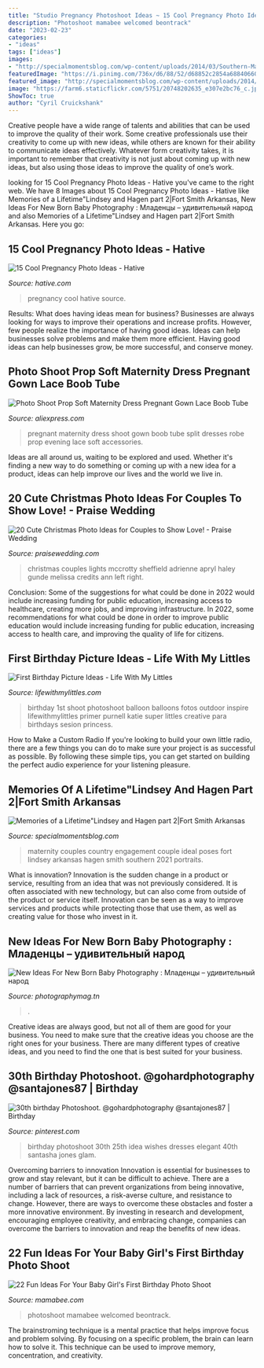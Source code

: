 ```yaml
---
title: "Studio Pregnancy Photoshoot Ideas ~ 15 Cool Pregnancy Photo Ideas"
description: "Photoshoot mamabee welcomed beontrack"
date: "2023-02-23"
categories:
- "ideas"
tags: ["ideas"]
images:
- "http://specialmomentsblog.com/wp-content/uploads/2014/03/Southern-Maternity-Pictures-Maternity-Picture-ideas-Country-Maternity-Pictures_0042.jpg"
featuredImage: "https://i.pinimg.com/736x/d6/88/52/d68852c2854a688406607b760a1fd12d.jpg"
featured_image: "http://specialmomentsblog.com/wp-content/uploads/2014/03/Southern-Maternity-Pictures-Maternity-Picture-ideas-Country-Maternity-Pictures_0042.jpg"
image: "https://farm6.staticflickr.com/5751/20748202635_e307e2bc76_c.jpg"
ShowToc: true
author: "Cyril Cruickshank"
---
```



Creative people have a wide range of talents and abilities that can be used to improve the quality of their work. Some creative professionals use their creativity to come up with new ideas, while others are known for their ability to communicate ideas effectively. Whatever form creativity takes, it is important to remember that creativity is not just about coming up with new ideas, but also using those ideas to improve the quality of one’s work.

	

		
looking for 15 Cool Pregnancy Photo Ideas - Hative you've came to the right web. We have 8 Images about 15 Cool Pregnancy Photo Ideas - Hative like Memories of a Lifetime&quot;Lindsey and Hagen part 2|Fort Smith Arkansas, New Ideas For New Born Baby Photography : Младенцы – удивительный народ and also Memories of a Lifetime&quot;Lindsey and Hagen part 2|Fort Smith Arkansas. Here you go:
		
    
## 15 Cool Pregnancy Photo Ideas - Hative

<img loading=lazy src="https://hative.com/wp-content/uploads/2014/11/pregnancy-photo-ideas/5-cool-pregnancy-photo-ideas.jpg" onerror="this.onerror=null;this.src='https://tse3.mm.bing.net/th?id=OIP.afOQ9INkTX-N4ExvpyYeAwHaLH&amp;pid=15.1';" alt="15 Cool Pregnancy Photo Ideas - Hative">

_Source: hative.com_

>pregnancy cool hative source. 

	

Results: What does having ideas mean for business?
Businesses are always looking for ways to improve their operations and increase profits. However, few people realize the importance of having good ideas. Ideas can help businesses solve problems and make them more efficient. Having good ideas can help businesses grow, be more successful, and conserve money.

    
## Photo Shoot Prop Soft Maternity Dress Pregnant Gown Lace Boob Tube

<img loading=lazy src="http://ae01.alicdn.com/kf/HTB1xnlJdqQoBKNjSZJnq6yw9VXaI.jpg" onerror="this.onerror=null;this.src='https://tse4.mm.bing.net/th?id=OIP.XGs8uNuqBavuTUBvPXV4DgHaHa&amp;pid=15.1';" alt="Photo Shoot Prop Soft Maternity Dress Pregnant Gown Lace Boob Tube">

_Source: aliexpress.com_

>pregnant maternity dress shoot gown boob tube split dresses robe prop evening lace soft accessories. 

	

Ideas are all around us, waiting to be explored and used. Whether it's finding a new way to do something or coming up with a new idea for a product, ideas can help improve our lives and the world we live in.

    
## 20 Cute Christmas Photo Ideas For Couples To Show Love! - Praise Wedding

<img loading=lazy src="https://www.praisewedding.com/wp-content/uploads/2014/12/christmaslover03-lights.jpg" onerror="this.onerror=null;this.src='https://tse1.mm.bing.net/th?id=OIP.PRfEUpryXrZCplv3Y1nXygHaPe&amp;pid=15.1';" alt="20 Cute Christmas Photo Ideas for Couples to Show Love! - Praise Wedding">

_Source: praisewedding.com_

>christmas couples lights mccrotty sheffield adrienne apryl haley gunde melissa credits ann left right. 

	

Conclusion: Some of the suggestions for what could be done in 2022 would include increasing funding for public education, increasing access to healthcare, creating more jobs, and improving infrastructure.
In 2022, some recommendations for what could be done in order to improve public education would include increasing funding for public education, increasing access to health care, and improving the quality of life for citizens.

    
## First Birthday Picture Ideas - Life With My Littles

<img loading=lazy src="https://farm6.staticflickr.com/5751/20748202635_e307e2bc76_c.jpg" onerror="this.onerror=null;this.src='https://tse1.mm.bing.net/th?id=OIP.wgC1QXDud-uY5_nhsbYSVgHaLG&amp;pid=15.1';" alt="First Birthday Picture Ideas - Life With My Littles">

_Source: lifewithmylittles.com_

>birthday 1st shoot photoshoot balloon balloons fotos outdoor inspire lifewithmylittles primer purnell katie super littles creative para birthdays sesion princess. 

	

How to Make a Custom Radio
If you're looking to build your own little radio, there are a few things you can do to make sure your project is as successful as possible. By following these simple tips, you can get started on building the perfect audio experience for your listening pleasure.

    
## Memories Of A Lifetime&quot;Lindsey And Hagen Part 2|Fort Smith Arkansas

<img loading=lazy src="http://specialmomentsblog.com/wp-content/uploads/2014/03/Southern-Maternity-Pictures-Maternity-Picture-ideas-Country-Maternity-Pictures_0042.jpg" onerror="this.onerror=null;this.src='https://tse3.mm.bing.net/th?id=OIP.TgHKARlkJ1r-NWMnheIGRwHaLE&amp;pid=15.1';" alt="Memories of a Lifetime&quot;Lindsey and Hagen part 2|Fort Smith Arkansas">

_Source: specialmomentsblog.com_

>maternity couples country engagement couple ideal poses fort lindsey arkansas hagen smith southern 2021 portraits. 

	

What is innovation?
Innovation is the sudden change in a product or service, resulting from an idea that was not previously considered. It is often associated with new technology, but can also come from outside of the product or service itself. Innovation can be seen as a way to improve services and products while protecting those that use them, as well as creating value for those who invest in it.

    
## New Ideas For New Born Baby Photography : Младенцы – удивительный народ

<img loading=lazy src="https://photographymag.tn/wp-content/uploads/2017/10/new-ideas-for-new-born-baby-photography-dhoedhdhdhdhudhnn-ae-nfdhdhdhdhndhudhnoedhndh-dhdhnedhdh-dhzdhdh-ae-dhdhdhdhudhn.jpg" onerror="this.onerror=null;this.src='https://tse1.mm.bing.net/th?id=OIP.QF9Bi4bOdqVZvh-hQRnnNAHaE6&amp;pid=15.1';" alt="New Ideas For New Born Baby Photography : Младенцы – удивительный народ">

_Source: photographymag.tn_

>. 

	

Creative ideas are always good, but not all of them are good for your business. You need to make sure that the creative ideas you choose are the right ones for your business. There are many different types of creative ideas, and you need to find the one that is best suited for your business.

    
## 30th Birthday Photoshoot. @gohardphotography @santajones87 | Birthday

<img loading=lazy src="https://i.pinimg.com/736x/d6/88/52/d68852c2854a688406607b760a1fd12d.jpg" onerror="this.onerror=null;this.src='https://tse1.mm.bing.net/th?id=OIP.jMUw_21BZuTqrAMAbqpPOwHaLH&amp;pid=15.1';" alt="30th birthday Photoshoot. @gohardphotography @santajones87 | Birthday">

_Source: pinterest.com_

>birthday photoshoot 30th 25th idea wishes dresses elegant 40th santasha jones glam. 

	

Overcoming barriers to innovation
Innovation is essential for businesses to grow and stay relevant, but it can be difficult to achieve. There are a number of barriers that can prevent organizations from being innovative, including a lack of resources, a risk-averse culture, and resistance to change.
However, there are ways to overcome these obstacles and foster a more innovative environment. By investing in research and development, encouraging employee creativity, and embracing change, companies can overcome the barriers to innovation and reap the benefits of new ideas.

    
## 22 Fun Ideas For Your Baby Girl&#039;s First Birthday Photo Shoot

<img loading=lazy src="https://mamabee.com/wp-content/uploads/2014/09/its-all-mine.jpg" onerror="this.onerror=null;this.src='https://tse3.mm.bing.net/th?id=OIP.wTy0Pi_t3A35mlabD3fnhQHaE7&amp;pid=15.1';" alt="22 Fun Ideas For Your Baby Girl&#039;s First Birthday Photo Shoot">

_Source: mamabee.com_

>photoshoot mamabee welcomed beontrack. 

	

The brainstroming technique is a mental practice that helps improve focus and problem solving. By focusing on a specific problem, the brain can learn how to solve it. This technique can be used to improve memory, concentration, and creativity.

